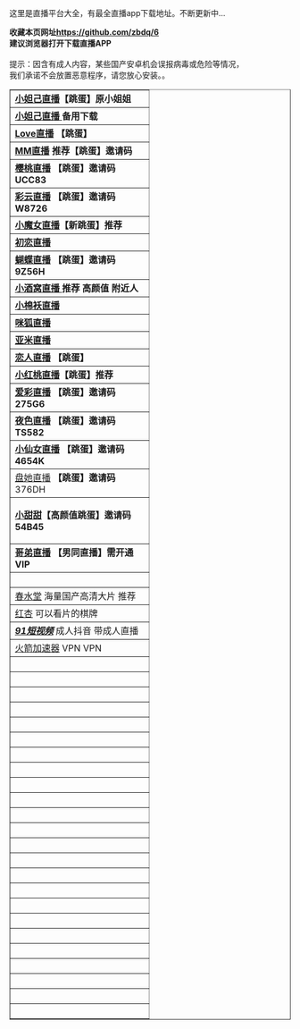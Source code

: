这里是直播平台大全，有最全直播app下载地址。</span>不断更新中...</strong></p>
<p class="STYLE1"><strong>收藏本页网址<a href="https://github.com/zbdq/6">https://github.com/zbdq/6</a><br />
  建议浏览器打开下载直播APP<br />
</strong><br />
提示：因含有成人内容，某些国产安卓机会误报病毒或危险等情况，<br />
我们承诺不会放置恶意程序，请您放心安装。。</p>
<table width="242" border="1">
  <tr>
    <td width="232"><strong><a href="http://kemh.xyz/1904411">小妲己直播</a>【跳蛋】原小姐姐</strong></td>
  </tr>
  <tr>
    <td><strong><a href="http://udek.xyz/1904411">小妲己直播 </a>备用下载</strong></td>
  </tr>
  <tr>
    <td><a href="http://1230.29yz.cc/?1609343867!http%3A%2F%2F884dl.tv"><strong>Love直播</strong></a>  <strong>【跳蛋】</strong></td>
  </tr>
  <tr>
    <td><strong><a href="https://normal.liangmiao.site/?puid=81794132">MM直播</a> 推荐【跳蛋】邀请码<a href="https://g1b.xyz/emn7.html"></a></strong></td>
  </tr>
  <tr>
    <td><strong><a href="http://72966s.com">樱桃直播</a> 【跳蛋】邀请码 UCC83 <a href="https://g1b.xyz/emn7.html"></a></strong></td>
  </tr>
  <tr>
    <td><strong><a href="http://cscy3o.xyz">彩云直播</a> 【跳蛋】邀请码 W8726<a href="https://g1b.xyz/emn7.html"></a></strong></td>
  </tr>
  <tr>
    <td><strong><a href="https://sf6.xyz/20200324/?oem=7506bab5fe126d52">小魔女直播</a>【新跳蛋】推荐</strong></td>
  </tr>
  <tr>
    <td><strong><a href="https://g1b.xyz/emn7.html">初恋直播</a></strong></td>
  </tr>
  <tr>
    <td><strong><a href="http://84566b.com">蝴蝶直播</a> 【跳蛋】邀请码 9Z56H<a href="http://1.172tu1.com/u/678217"></a></strong></td>
  </tr>
  <tr>
    <td><strong><a href="http://1.172tu1.com/u/678217">小酒窝直播 </a>推荐 高颜值 附近人</strong></td>
  </tr>
  <tr>
    <td><strong><a href="https://evk.xyz/s0gk.html">小棉袄直播</a><a href="http://danvta.cn/e3a0hl"></a></strong></td>
  </tr>
  <tr>
    <td><strong><a href="http://danvta.cn/e3a0hl">咪狐直播</a><a href="https://ym.zgdsq.net/m.html?topuserid=297882"></a><a href="https://ym.zgdsq.net/m.html?topuserid=297882"></a></strong></td>
  </tr>
  <tr>
    <td><strong><a href="https://ym.zgdsq.net/m.html?topuserid=297882">亚米直播</a></strong></td>
  </tr>
  <tr>
    <td><strong><a href="https://lr111.xyz/share/7691321">恋人直播</a> 【跳蛋】</strong></td>
  </tr>
  <tr>
    <td><strong><a href="http://yb996.cn/4841416">小红桃直播</a>【跳蛋】推荐</strong></td>
  </tr>
  <tr>
    <td><strong><a href="http://515a.tv">爱彩直播</a> 【跳蛋】邀请码 275G6</strong></td>
  </tr>
  <tr>
    <td><strong><a href="http://88388j.com">夜色直播</a> 【跳蛋】邀请码 TS582 </strong></td>
  </tr>
  <tr>
    <td><strong><a href="13668n.com">小仙女直播</a> 【跳蛋】邀请码 4654K</strong></td>
  </tr>
  <tr>
    <td><a href="http://669j.tv">盘她直播</a> <strong>【跳蛋】邀请码</strong>376DH</td>
  </tr>
  <tr>
    <td height="20"><p><a href="http://069.tv"><strong>小甜甜</strong></a><strong>【高颜值跳蛋】邀请码54B45</strong></p>
    </td>
  </tr>
  <tr>
    <td><a href="http://down.36656.net?code=ZX9P7N"><strong>哥弟直播</strong></a>  <strong>【男同直播】需开通VIP</strong></td>
  </tr>
  <tr>
    <td>&nbsp;</td>
  </tr>
  <tr>
    <td><a href="http://zbsccj.com/share?code=WKKSX">春水堂</a> 海量国产高清大片 推荐</td>
  </tr>
  <tr>
    <td><a href="w.url.cn/s/AStzYql">红杏</a> 可以看片的棋牌</td>
  </tr>
  <tr>
    <td> <a href="https://app.91porn002.me/aff-bWBn"><em><strong>91短视频</strong></em></a> 成人抖音 带成人直播</td>
  </tr>
  <tr>
    <td><a href="https://share.rocket-fast.com/?mid=1018&amp;invite_code=2Q399">火箭加速器</a> VPN VPN</td>
  </tr>
  <tr>
    <td>&nbsp;</td>
  </tr>
  <tr>
    <td>&nbsp;</td>
  </tr>
  <tr>
    <td>&nbsp;</td>
  </tr>
  <tr>
    <td>&nbsp;</td>
  </tr>
  <tr>
    <td>&nbsp;</td>
  </tr>
  <tr>
    <td>&nbsp;</td>
  </tr>
  <tr>
    <td>&nbsp;</td>
  </tr>
  <tr>
    <td>&nbsp;</td>
  </tr>
  <tr>
    <td>&nbsp;</td>
  </tr>
  <tr>
    <td>&nbsp;</td>
  </tr>
  <tr>
    <td>&nbsp;</td>
  </tr>
  <tr>
    <td>&nbsp;</td>
  </tr>
  <tr>
    <td>&nbsp;</td>
  </tr>
  <tr>
    <td>&nbsp;</td>
  </tr>
  <tr>
    <td>&nbsp;</td>
  </tr>
  <tr>
    <td>&nbsp;</td>
  </tr>
  <tr>
    <td>&nbsp;</td>
  </tr>
  <tr>
    <td>&nbsp;</td>
  </tr>
  <tr>
    <td>&nbsp;</td>
  </tr>
  <tr>
    <td>&nbsp;</td>
  </tr>
  <tr>
    <td>&nbsp;</td>
  </tr>
  <tr>
    <td>&nbsp;</td>
  </tr>
  <tr>
    <td>&nbsp;</td>
  </tr>
  <tr>
    <td>&nbsp;</td>
  </tr>
</table>

